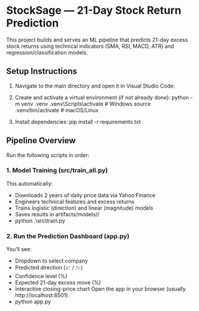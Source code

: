# StockSage — 21-Day Stock Return Prediction

This project builds and serves an ML pipeline that predicts 21-day excess stock returns using technical indicators (SMA, RSI, MACD, ATR) and regression/classification models.

## Setup Instructions

1. Navigate to the main directory and open it in Visual Studio Code:

2. Create and activate a virtual environment (if not already done):
   python -m venv .venv
   .venv\Scripts\activate # Windows
   source .venv/bin/activate # macOS/Linux

3. Install dependencies:
   pip install -r requirements.txt

## Pipeline Overview

Run the following scripts in order:

### 1. Model Training (src/train_all.py)

This automatically:

- Downloads 2 years of daily price data via Yahoo Finance
- Engineers technical features and excess returns
- Trains logistic (direction) and linear (magnitude) models
- Saves results in artifacts/models/<TICKER>/
- python .\src\train.py

### 2. Run the Prediction Dashboard (app.py)

You’ll see:

- Dropdown to select company
- Predicted direction (📈 / 📉)
- Confidence level (%)
- Expected 21-day excess move (%)
- Interactive closing-price chart
  Open the app in your browser (usually http://localhost:8501).
- python app.py
